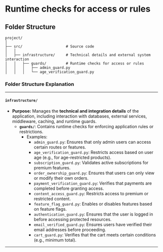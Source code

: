 # Runtime checks for access or rules

## Folder Structure

```
project/
│
├── src/                    # Source code
│   │
│   ├── infrastructure/     # Technical details and external system interaction
│   │   ├── guards/         # Runtime checks for access or rules
│   │   │   ├── admin_guard.py
│   │   │   └── age_verification_guard.py
```


### **Folder Structure Explanation**

* * *

#### **`infrastructure/`**

- **Purpose:** Manages the **technical and integration details** of the application, including interaction with databases, external services, middleware, caching, and runtime guards.
    - **`guards/`**: Contains runtime checks for enforcing application rules or restrictions.
        - Examples:
            - `admin_guard.py`: Ensures that only admin users can access certain routes or features.
            - `age_verification_guard.py`: Restricts access based on user age (e.g., for age-restricted products).
            - `subscription_guard.py`: Validates active subscriptions for premium features.
            - `order_ownership_guard.py`: Ensures that users can only view or modify their own orders.
            - `payment_verification_guard.py`: Verifies that payments are completed before granting access.
            - `content_access_guard.py`: Restricts access to premium or restricted content.
            - `feature_flag_guard.py`: Enables or disables features based on feature flags.
            - `authentication_guard.py`: Ensures that the user is logged in before accessing protected resources.
            - `email_verified_guard.py`: Ensures users have verified their email addresses before proceeding.
            - `cart_guard.py`: Verifies that the cart meets certain conditions (e.g., minimum total).

* * *
